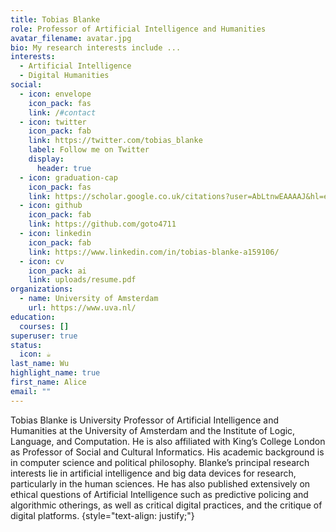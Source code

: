 ```yaml
---
title: Tobias Blanke
role: Professor of Artificial Intelligence and Humanities
avatar_filename: avatar.jpg
bio: My research interests include ...
interests:
  - Artificial Intelligence
  - Digital Humanities
social:
  - icon: envelope
    icon_pack: fas
    link: /#contact
  - icon: twitter
    icon_pack: fab
    link: https://twitter.com/tobias_blanke
    label: Follow me on Twitter
    display:
      header: true
  - icon: graduation-cap
    icon_pack: fas
    link: https://scholar.google.co.uk/citations?user=AbLtnwEAAAAJ&hl=en
  - icon: github
    icon_pack: fab
    link: https://github.com/goto4711
  - icon: linkedin
    icon_pack: fab
    link: https://www.linkedin.com/in/tobias-blanke-a159106/
  - icon: cv
    icon_pack: ai
    link: uploads/resume.pdf
organizations:
  - name: University of Amsterdam
    url: https://www.uva.nl/
education:
  courses: []
superuser: true
status:
  icon: ☕️
last_name: Wu
highlight_name: true
first_name: Alice
email: ""
---
```

Tobias Blanke is University Professor of Artificial Intelligence and Humanities at the University of Amsterdam and the Institute of Logic, Language, and Computation. He is also affiliated with King’s College London as Professor of Social and Cultural Informatics. His academic background is in computer science and political philosophy. Blanke’s principal research interests lie in artificial intelligence and big data devices for research, particularly in the human sciences. He has also published extensively on ethical questions of Artificial Intelligence such as predictive policing and algorithmic otherings, as well as critical digital practices, and the critique of digital platforms.
{style="text-align: justify;"}
